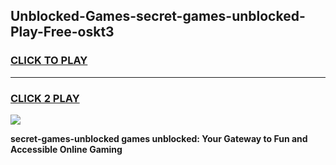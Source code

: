 
## Unblocked-Games-secret-games-unblocked-Play-Free-oskt3
<h3>
<a href="https://premium76.site?title=secret-games-unblocked&ref=09A">CLICK TO PLAY</a></h3>
<hr>

<h3>
<a href="https://premium76.site?title=secret-games-unblocked&ref=09A">CLICK 2 PLAY</a>
  
</h3>

<a href="https://premium76.site?title=secret-games-unblocked&ref=09A"><img src="https://clearcache.store/games.png"></a>


**secret-games-unblocked games unblocked: Your Gateway to Fun and Accessible Online Gaming**
